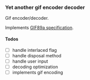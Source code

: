 ### Yet another gif encoder decoder

Gif encoder/decoder.

Implements [GIF89a specification](https://www.w3.org/Graphics/GIF/spec-gif89a.txt).

#### Todos

- [ ] handle interlaced flag
- [ ] handle disposal method
- [ ] handle user input
- [ ] decoding optimization
- [ ] implements gif encoding